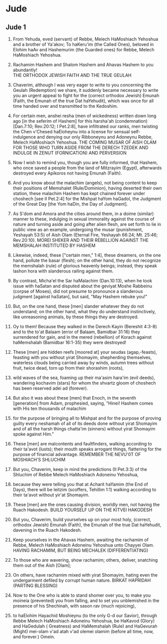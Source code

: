 # Jude

## Jude 1

1. From Yehuda, eved (servant) of Rebbe, Melech HaMoshiach Yehoshua and a brother of Ya'akov;  To haKeru'im (the Called Ones), beloved in Elohim haAv and Hashemurim (the Guarded ones) for Rebbe, Melech HaMoshiach Yehoshua.

2. Rachamim Hashem and Shalom Hashem and Ahavas Hashem to you abundantly!   
 THE ORTHODOX JEWISH FAITH AND THE TRUE GEULAH

3. Chaverim, although I was very eager to write to you concerning the Geulah (Redemption) we share, it suddenly became necessary to write you an urgent appeal to fight for the (correct orthodox Jewish) Emunah (Faith, the Emunah of the true Dat haYehudit), which was once for all time handed over and transmitted to the Kedoshim.

4. For certain men, anshei resha (men of wickedness) written down long ago [in the seferim of Hashem] for this harsha'ah (condemnation) [Dan.7:10; Rev.20:12; I Pet.2:8], have infiltrated our ranks, men twisting the Chen v'Chesed haEloheynu into a license for sensual self-indulgence and denying our only Ribboneynu and Adoneynu Rebbe, Melech HaMoshiach Yehoshua. 
 THE COMING MUSAR OF AISH OLAM FOR THOSE WHO TURN ASIDE FROM THE DERECH TZEDEK AND INDULGE IN ZENUT (FORNICATION) AND PERVERSION

5. Now I wish to remind you, though you are fully informed, that Hashem, who once saved a people from the land of Mitzrayim (Egypt), afterwards destroyed every Apikoros not having Emunah (Faith).

6. And you know about the malachim (angels), not being content to keep their positions of Memshalet (Rule/Dominion), having deserted their own station, these malachim Hashem has kept chained forever under choshech [see II Pet.2:4] for the Mishpat haYom haGadol, the Judgment of the Great Day [the Yom haDin, the Day of Judgment].

7. As S'dom and Amora and the cities around them, in a doime (similar) manner to these, indulging in sexual immorality against the course of nature and turning aside and going after alien flesh, are set forth to lie in public view as an example, undergoing the musar (punishment, Yeshayah 53:5) of Aish Olam (Eternal Fire, Yeshayah 66:24; Mt. 25:46; Rev.20:10).      MOREI SHEKER AND THEIR REBELLION AGAINST THE MEMSHALAH INSTITUTED BY HASHEM

8. Likewise, indeed, these ["certain men," 1:4], these dreamers, on the one hand, pollute the basar (flesh); on the other hand, they do not recognize the memshalah (rule) of glorious heavenly beings; instead, they speak lashon hora with slanderous railing against them.

9. By contrast, Micha'el the Sar haMalachim (Dan.10:13), when he took issue with haSatan and disputed about the geviyat Moshe Rabbeinu (corpse of Moses), did not presume to pronounce a slanderous judgment [against haSatan], but said, "May Hashem rebuke you!"

10. But, on the one hand, these [men] slander whatever they do not understand; on the other hand, what they do understand instinctively, like unreasoning animals, by these things they are destroyed.

11. Oy to them!  Because they walked in the Derech Kayin (Bereshit 4:3-8) and to the to'at Balaam (error of Balaam, Bamidbar 31:16) they surrendered for gain, and in the mered (rebellion) of Korach against haMemshalah (Bamidbar 16:1-35) they were destroyed!

12. These [men] are hidden reefs [moored at] your seudas (agap‚-feasts), feasting with you without yirat Shomayim, shepherding themselves, waterless clouds being carried away by winds, autumn trees without fruit, twice dead, torn up from their shorashim (roots),

13. wild waves of the sea, foaming up their ma'asim hara'im (evil deeds), wandering kochavim (stars) for whom the shvartz gloom of choshech has been reserved adei ad (forever).

14. But also it was about these [men] that Enoch, in the seventh [generation] from Adam, prophesied, saying, "Hinei!  Hashem comes with His ten thousands of malachim

15. for the purpose of bringing all to Mishpat and for the purpose of proving guilty every neshamah of all of its deeds done without yirat Shomayim and of all the harsh things chatta'im (sinners) without yirat Shomayim spoke against Him."

16. These [men] are malcontents and faultfinders, walking according to their ta'avot (lusts); their mouth speaks arrogant things, flattering for the purpose of financial advantage.
 REMEMBER THE NEVU'0T OF MOSHIACH'S SHLUCHIM

17. But you, Chaverim, keep in mind the predictions (II Pet.3:3) of the Shluchim of Rebbe Melech HaMoshiach Adoneinu  Yehoshua,

18. because they were telling you that at Acharit haYamim (the End of Days), there will be leitzim (scoffers, Tehillim 1:1) walking according to their ta'avot without yir'at Shomayim.

19. These [men] are the ones causing division, worldly men, not having the Ruach Hakodesh. BUILD YOURSELF UP ON THE KITVEI HAKODESH

20. But you, Chaverim, build yourselves up on your most holy, (correct, orthodox Jewish) Emunah (Faith), the Emunah of the true Dat haYehudit, davening in the Ruach Hakodesh.

21. Keep yourselves in the Ahavas Hashem, awaiting the rachamim of Rebbe, Melech HaMoshiach Adoneinu Yehoshua unto Chayyei Olam.  HAVING RACHAMIM, BUT BEING MECHALEK (DIFFERENTIATING)

22. To those who are wavering, show rachamim; others, deliver, snatching them out of the Aish [Olam];

23. On others, have rachamim mixed with yirat Shomayim, hating even the undergarment defiled by corrupt human nature. BIRKAT HAPRIDAH (PARTING BLESSING)

24. Now to the One who is able to stand shomer over you, to make you moineia (prevented) you from falling, and to set you unblemished in the presence of his Shechinah, with sason rav (much rejoicing),

25. to haElohim Hayachid Moshieynu (to the only G-d our Savior), through Rebbe Melech HaMoshiach Adoneinu Yehoshua, be HaKavod (Glory) and HaGedulah ( Greatness) and HaMemshalah (Rule) and HaGevurah (Might) mei-olam v'ad atah v'ad olemei olamim (before all time, now, and forever.) Omein.
